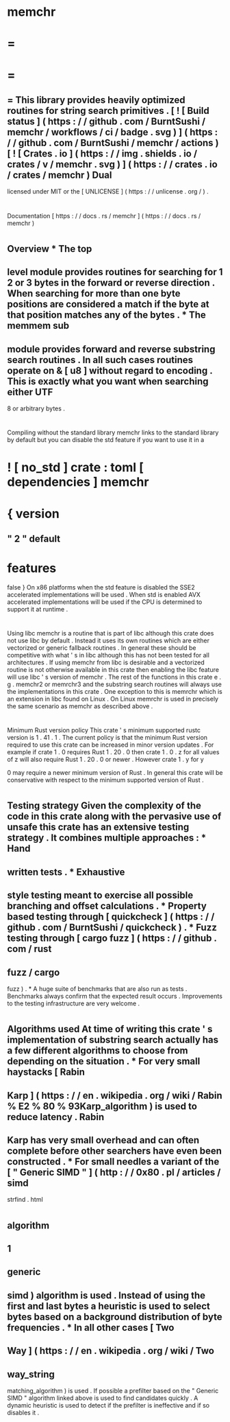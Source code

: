 memchr
=
=
=
=
=
=
This
library
provides
heavily
optimized
routines
for
string
search
primitives
.
[
!
[
Build
status
]
(
https
:
/
/
github
.
com
/
BurntSushi
/
memchr
/
workflows
/
ci
/
badge
.
svg
)
]
(
https
:
/
/
github
.
com
/
BurntSushi
/
memchr
/
actions
)
[
!
[
Crates
.
io
]
(
https
:
/
/
img
.
shields
.
io
/
crates
/
v
/
memchr
.
svg
)
]
(
https
:
/
/
crates
.
io
/
crates
/
memchr
)
Dual
-
licensed
under
MIT
or
the
[
UNLICENSE
]
(
https
:
/
/
unlicense
.
org
/
)
.
#
#
#
Documentation
[
https
:
/
/
docs
.
rs
/
memchr
]
(
https
:
/
/
docs
.
rs
/
memchr
)
#
#
#
Overview
*
The
top
-
level
module
provides
routines
for
searching
for
1
2
or
3
bytes
in
the
forward
or
reverse
direction
.
When
searching
for
more
than
one
byte
positions
are
considered
a
match
if
the
byte
at
that
position
matches
any
of
the
bytes
.
*
The
memmem
sub
-
module
provides
forward
and
reverse
substring
search
routines
.
In
all
such
cases
routines
operate
on
&
[
u8
]
without
regard
to
encoding
.
This
is
exactly
what
you
want
when
searching
either
UTF
-
8
or
arbitrary
bytes
.
#
#
#
Compiling
without
the
standard
library
memchr
links
to
the
standard
library
by
default
but
you
can
disable
the
std
feature
if
you
want
to
use
it
in
a
#
!
[
no_std
]
crate
:
toml
[
dependencies
]
memchr
=
{
version
=
"
2
"
default
-
features
=
false
}
On
x86
platforms
when
the
std
feature
is
disabled
the
SSE2
accelerated
implementations
will
be
used
.
When
std
is
enabled
AVX
accelerated
implementations
will
be
used
if
the
CPU
is
determined
to
support
it
at
runtime
.
#
#
#
Using
libc
memchr
is
a
routine
that
is
part
of
libc
although
this
crate
does
not
use
libc
by
default
.
Instead
it
uses
its
own
routines
which
are
either
vectorized
or
generic
fallback
routines
.
In
general
these
should
be
competitive
with
what
'
s
in
libc
although
this
has
not
been
tested
for
all
architectures
.
If
using
memchr
from
libc
is
desirable
and
a
vectorized
routine
is
not
otherwise
available
in
this
crate
then
enabling
the
libc
feature
will
use
libc
'
s
version
of
memchr
.
The
rest
of
the
functions
in
this
crate
e
.
g
.
memchr2
or
memrchr3
and
the
substring
search
routines
will
always
use
the
implementations
in
this
crate
.
One
exception
to
this
is
memrchr
which
is
an
extension
in
libc
found
on
Linux
.
On
Linux
memrchr
is
used
in
precisely
the
same
scenario
as
memchr
as
described
above
.
#
#
#
Minimum
Rust
version
policy
This
crate
'
s
minimum
supported
rustc
version
is
1
.
41
.
1
.
The
current
policy
is
that
the
minimum
Rust
version
required
to
use
this
crate
can
be
increased
in
minor
version
updates
.
For
example
if
crate
1
.
0
requires
Rust
1
.
20
.
0
then
crate
1
.
0
.
z
for
all
values
of
z
will
also
require
Rust
1
.
20
.
0
or
newer
.
However
crate
1
.
y
for
y
>
0
may
require
a
newer
minimum
version
of
Rust
.
In
general
this
crate
will
be
conservative
with
respect
to
the
minimum
supported
version
of
Rust
.
#
#
#
Testing
strategy
Given
the
complexity
of
the
code
in
this
crate
along
with
the
pervasive
use
of
unsafe
this
crate
has
an
extensive
testing
strategy
.
It
combines
multiple
approaches
:
*
Hand
-
written
tests
.
*
Exhaustive
-
style
testing
meant
to
exercise
all
possible
branching
and
offset
calculations
.
*
Property
based
testing
through
[
quickcheck
]
(
https
:
/
/
github
.
com
/
BurntSushi
/
quickcheck
)
.
*
Fuzz
testing
through
[
cargo
fuzz
]
(
https
:
/
/
github
.
com
/
rust
-
fuzz
/
cargo
-
fuzz
)
.
*
A
huge
suite
of
benchmarks
that
are
also
run
as
tests
.
Benchmarks
always
confirm
that
the
expected
result
occurs
.
Improvements
to
the
testing
infrastructure
are
very
welcome
.
#
#
#
Algorithms
used
At
time
of
writing
this
crate
'
s
implementation
of
substring
search
actually
has
a
few
different
algorithms
to
choose
from
depending
on
the
situation
.
*
For
very
small
haystacks
[
Rabin
-
Karp
]
(
https
:
/
/
en
.
wikipedia
.
org
/
wiki
/
Rabin
%
E2
%
80
%
93Karp_algorithm
)
is
used
to
reduce
latency
.
Rabin
-
Karp
has
very
small
overhead
and
can
often
complete
before
other
searchers
have
even
been
constructed
.
*
For
small
needles
a
variant
of
the
[
"
Generic
SIMD
"
]
(
http
:
/
/
0x80
.
pl
/
articles
/
simd
-
strfind
.
html
#
algorithm
-
1
-
generic
-
simd
)
algorithm
is
used
.
Instead
of
using
the
first
and
last
bytes
a
heuristic
is
used
to
select
bytes
based
on
a
background
distribution
of
byte
frequencies
.
*
In
all
other
cases
[
Two
-
Way
]
(
https
:
/
/
en
.
wikipedia
.
org
/
wiki
/
Two
-
way_string
-
matching_algorithm
)
is
used
.
If
possible
a
prefilter
based
on
the
"
Generic
SIMD
"
algorithm
linked
above
is
used
to
find
candidates
quickly
.
A
dynamic
heuristic
is
used
to
detect
if
the
prefilter
is
ineffective
and
if
so
disables
it
.
